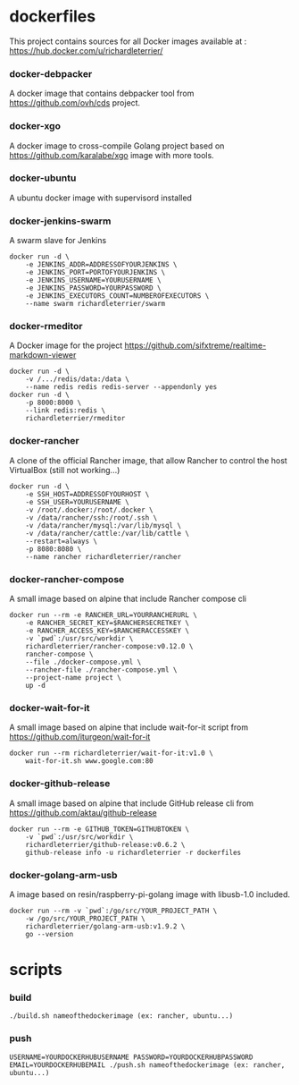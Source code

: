 # dockerfiles

This project contains sources for all Docker images available at : <https://hub.docker.com/u/richardleterrier/>

### docker-debpacker

A docker image that contains debpacker tool from <https://github.com/ovh/cds> project.

### docker-xgo

A docker image to cross-compile Golang project based on <https://github.com/karalabe/xgo> image with more tools.

### docker-ubuntu

A ubuntu docker image with supervisord installed

### docker-jenkins-swarm

A swarm slave for Jenkins

	docker run -d \
		-e JENKINS_ADDR=ADDRESSOFYOURJENKINS \
		-e JENKINS_PORT=PORTOFYOURJENKINS \
		-e JENKINS_USERNAME=YOURUSERNAME \
		-e JENKINS_PASSWORD=YOURPASSWORD \
		-e JENKINS_EXECUTORS_COUNT=NUMBEROFEXECUTORS \
		--name swarm richardleterrier/swarm

### docker-rmeditor

A Docker image for the project <https://github.com/sifxtreme/realtime-markdown-viewer>

	docker run -d \
		-v /.../redis/data:/data \
		--name redis redis redis-server --appendonly yes
	docker run -d \
		-p 8000:8000 \
		--link redis:redis \
		richardleterrier/rmeditor

### docker-rancher

A clone of the official Rancher image, that allow Rancher to control the host VirtualBox (still not working...)

	docker run -d \
		-e SSH_HOST=ADDRESSOFYOURHOST \
		-e SSH_USER=YOURUSERNAME \
		-v /root/.docker:/root/.docker \
		-v /data/rancher/ssh:/root/.ssh \
		-v /data/rancher/mysql:/var/lib/mysql \
		-v /data/rancher/cattle:/var/lib/cattle \
		--restart=always \
		-p 8080:8080 \
		--name rancher richardleterrier/rancher

### docker-rancher-compose

A small image based on alpine that include Rancher compose cli

	docker run --rm -e RANCHER_URL=YOURRANCHERURL \
		-e RANCHER_SECRET_KEY=$RANCHERSECRETKEY \
		-e RANCHER_ACCESS_KEY=$RANCHERACCESSKEY \
		-v `pwd`:/usr/src/workdir \
		richardleterrier/rancher-compose:v0.12.0 \
		rancher-compose \
		--file ./docker-compose.yml \
		--rancher-file ./rancher-compose.yml \
		--project-name project \
		up -d

### docker-wait-for-it

A small image based on alpine that include wait-for-it script from <https://github.com/iturgeon/wait-for-it>

	docker run --rm richardleterrier/wait-for-it:v1.0 \
		wait-for-it.sh www.google.com:80	

### docker-github-release

A small image based on alpine that include GitHub release cli from <https://github.com/aktau/github-release>

	docker run --rm -e GITHUB_TOKEN=GITHUBTOKEN \
		-v `pwd`:/usr/src/workdir \
		richardleterrier/github-release:v0.6.2 \
		github-release info -u richardleterrier -r dockerfiles

### docker-golang-arm-usb

A image based on resin/raspberry-pi-golang image with libusb-1.0 included.

	docker run --rm -v `pwd`:/go/src/YOUR_PROJECT_PATH \
		-w /go/src/YOUR_PROJECT_PATH \
		richardleterrier/golang-arm-usb:v1.9.2 \
		go --version

# scripts

### build

	./build.sh nameofthedockerimage (ex: rancher, ubuntu...)

### push

	USERNAME=YOURDOCKERHUBUSERNAME PASSWORD=YOURDOCKERHUBPASSWORD EMAIL=YOURDOCKERHUBEMAIL ./push.sh nameofthedockerimage (ex: rancher, ubuntu...)
